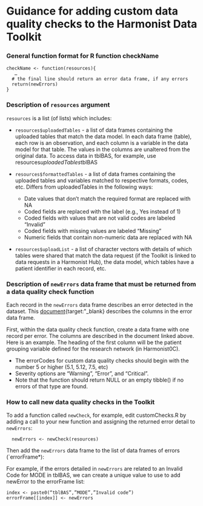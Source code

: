 # Guidance for adding custom data quality checks to the Harmonist Data Toolkit

### General function format for R function checkName
```
checkName <- function(resources){  
   …  
  # the final line should return an error data frame, if any errors  
  return(newErrors)  
}
```

### Description of `resources` argument  

`resources` is a list (of lists) which includes:

* `resources$uploadedTables` - a list of data frames containing the uploaded tables that match the data model. In each data frame (table), each row is an observation, and each column is a variable in the data model for that table. The values in the columns are unaltered from the original data. To access data in tblBAS, for example, use resources$uploadedTables$tblBAS 

* `resources$formattedTables` - a list of data frames containing the uploaded tables and variables matched to respective formats, codes, etc. Differs from uploadedTables in the following ways:
    - Date values that don’t match the required format are replaced with NA
    - Coded fields are replaced with the label (e.g., Yes instead of 1)
    - Coded fields with values that are not valid codes are labeled “Invalid”
    - Coded fields with missing values are labeled “Missing”
    - Numeric fields that contain non-numeric data are replaced with NA

* `resources$uploadList` - a list of character vectors with details of which tables were shared that match the data request (if the Toolkit is linked to data requests in a Harmonist Hub), the data model, which tables have a patient identifier in each record, etc.   

### Description of `newErrors` data frame that must be returned from a data quality check function

Each record in the `newErrors` data frame describes an error detected in the dataset. This [document](pages/errorSpreadsheetGuide.pdf){target:"_blank} describes the columns in the error data frame.

First, within the data quality check function, create a data frame with one record per error. The columns are described in the document linked above. Here is an example. The heading of the first column will be the patient grouping variable defined for the research network (in Harmonist0C). 
* The errorCodes for custom data quality checks should begin with the number 5 or higher  (5.1, 5.12, 7.5, etc)
* Severity options are “Warning”, “Error”, and “Critical”.
* Note that the function should return NULL or an empty tibble() if no errors of that type are found.


### How to call new data quality checks in the Toolkit

To add a function called `newCheck`, for example, edit customChecks.R by adding a call to your new function and assigning the returned error detail to `newErrors`:
  
  ```	
	newErrors <- newCheck(resources)
  ```
	
Then add the `newErrors` data frame to the list of data frames of errors (`errorFrame*):

For example, if the errors detailed in `newErrors` are related to an Invalid Code for MODE in tblBAS, we can create a unique value to use to add newError to the errorFrame list:
```
index <- paste0(“tblBAS”,”MODE”,”Invalid code”) 
errorFrame[[index]] <- newErrors
```
